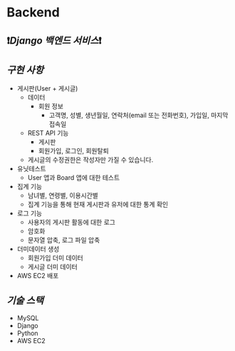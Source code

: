 # Backend
❗️*Django 백엔드 서비스*❗️
-----------------------

## *구현 사항*
- 게시판(User + 게시글)
    - 데이터
        - 회원 정보
            - 고객명, 성별, 생년월일, 연락처(email 또는 전화번호), 가입일, 마지막 접속일
    - REST API 기능
        - 게시판
        - 회원가입, 로그인, 회원탈퇴
    - 게시글의 수정권한은 작성자만 가질 수 있습니다.
- 유닛테스트
    - User 앱과 Board 앱에 대한 테스트
- 집계 기능
    - 남녀별, 연령별, 이용시간별
    - 집계 기능을 통해 현재 게시판과 유저에 대한 통계 확인
- 로그 기능
    - 사용자의 게시판 활동에 대한 로그
    - 암호화
    - 문자열 압축, 로그 파일 압축
- 더미데이터 생성
    - 회원가입 더미 데이터
    - 게시글 더미 데이터
- AWS EC2 배포

## *기술 스택*
- MySQL
- Django
- Python
- AWS EC2
